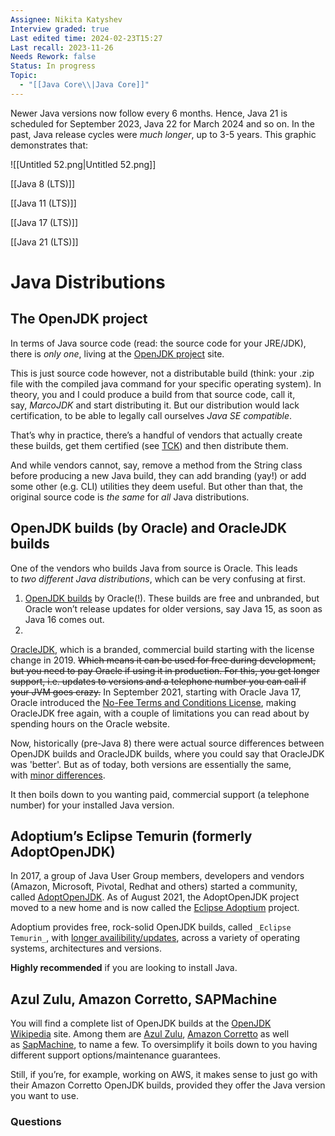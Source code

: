 ```yaml
---
Assignee: Nikita Katyshev
Interview graded: true
Last edited time: 2024-02-23T15:27
Last recall: 2023-11-26
Needs Rework: false
Status: In progress
Topic:
  - "[[Java Core\\|Java Core]]"
---
```

Newer Java versions now follow every 6 months. Hence, Java 21 is scheduled for September 2023, Java 22 for March 2024 and so on. In the past, Java release cycles were _much longer_, up to 3-5 years. This graphic demonstrates that:

![[Untitled 52.png|Untitled 52.png]]

  

[[Java 8 (LTS)]]

[[Java 11 (LTS)]]

[[Java 17 (LTS)]]

[[Java 21 (LTS)]]

# **Java Distributions**

## **The OpenJDK project**

In terms of Java source code (read: the source code for your JRE/JDK), there is _only one_, living at the [OpenJDK project](http://openjdk.java.net/projects/jdk/) site.

This is just source code however, not a distributable build (think: your .zip file with the compiled java command for your specific operating system). In theory, you and I could produce a build from that source code, call it, say, _MarcoJDK_ and start distributing it. But our distribution would lack certification, to be able to legally call ourselves _Java SE compatible_.

That’s why in practice, there’s a handful of vendors that actually create these builds, get them certified (see [TCK](https://en.wikipedia.org/wiki/Technology_Compatibility_Kit)) and then distribute them.

And while vendors cannot, say, remove a method from the String class before producing a new Java build, they can add branding (yay!) or add some other (e.g. CLI) utilities they deem useful. But other than that, the original source code is _the same_ for _all_ Java distributions.

## **OpenJDK builds (by Oracle) and OracleJDK builds**

One of the vendors who builds Java from source is Oracle. This leads to _two different Java distributions_, which can be very confusing at first.

1. [OpenJDK builds](http://jdk.java.net/) by Oracle(!). These builds are free and unbranded, but Oracle won’t release updates for older versions, say Java 15, as soon as Java 16 comes out.  
2.  
[OracleJDK](https://www.oracle.com/technetwork/java/javase/downloads/index.html), which is a branded, commercial build starting with the license change in 2019. ~~Which means it can be used for free during development, but you need to pay Oracle if using it in production. For this, you get longer support, i.e. updates to versions and a telephone number you can call if your JVM goes crazy.~~ In September 2021, starting with Oracle Java 17, Oracle introduced the [No-Fee Terms and Conditions License](https://www.oracle.com/downloads/licenses/no-fee-license.html), making OracleJDK free again, with a couple of limitations you can read about by spending hours on the Oracle website.

Now, historically (pre-Java 8) there were actual source differences between OpenJDK builds and OracleJDK builds, where you could say that OracleJDK was 'better'. But as of today, both versions are essentially the same, with [minor differences](https://blogs.oracle.com/java-platform-group/oracle-jdk-releases-for-java-11-and-later).

It then boils down to you wanting paid, commercial support (a telephone number) for your installed Java version.

## **Adoptium’s Eclipse Temurin (formerly AdoptOpenJDK)**

In 2017, a group of Java User Group members, developers and vendors (Amazon, Microsoft, Pivotal, Redhat and others) started a community, called [AdoptOpenJDK](https://adoptopenjdk.net/). As of August 2021, the AdoptOpenJDK project moved to a new home and is now called the [Eclipse Adoptium](https://projects.eclipse.org/projects/adoptium) project.

Adoptium provides free, rock-solid OpenJDK builds, called `_Eclipse Temurin_`, with [longer availibility/updates](https://adoptium.net/support.html), across a variety of operating systems, architectures and versions.

**Highly recommended** if you are looking to install Java.

## **Azul Zulu, Amazon Corretto, SAPMachine**

You will find a complete list of OpenJDK builds at the [OpenJDK Wikipedia](https://en.wikipedia.org/wiki/OpenJDK) site. Among them are [Azul Zulu](https://www.azul.com/products/zulu-community/), [Amazon Corretto](https://aws.amazon.com/de/corretto/) as well as [SapMachine](https://sap.github.io/SapMachine/), to name a few. To oversimplify it boils down to you having different support options/maintenance guarantees.

Still, if you’re, for example, working on AWS, it makes sense to just go with their Amazon Corretto OpenJDK builds, provided they offer the Java version you want to use.

### Questions